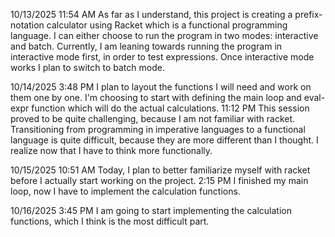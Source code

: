 10/13/2025
11:54 AM 
As far as I understand, this project is creating a prefix-notation calculator using Racket which is a functional programming language.
I can either choose to run the program in two modes: interactive and batch.
Currently, I am leaning towards running the program in interactive mode first, in order to test expressions.
Once interactive mode works I plan to switch to batch mode.

10/14/2025
3:48 PM
I plan to layout the functions I will need and work on them one by one.
I'm choosing to start with defining the main loop and eval-expr function which will do the actual calculations.
11:12 PM
This session proved to be quite challenging, because I am not familiar with racket.
Transitioning from programming in imperative languages to a functional language is quite difficult, because they are more different than I thought. I realize now that I have to think more functionally. 

10/15/2025
10:51 AM
Today, I plan to better familiarize myself with racket before I actually start working on the project.
2:15 PM
I finished my main loop, now I have to implement the calculation functions.

10/16/2025
3:45 PM
I am going to start implementing the calculation functions, which I think is the most difficult part.

